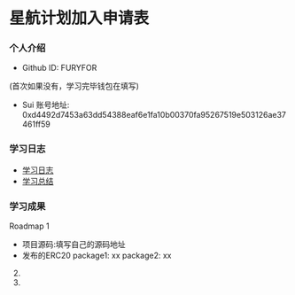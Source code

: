 # 星航计划加入申请表

### 个人介绍

* Github ID: FURYFOR

(首次如果没有，学习完毕钱包在填写)
* Sui 账号地址: 0xd4492d7453a63dd54388eaf6e1fa10b00370fa95267519e503126ae37461ff59

### 学习日志

- [学习日志](journal.md)
- [学习总结](summary.md)

### 学习成果

Roadmap  1  
- 项目源码:填写自己的源码地址
- 发布的ERC20
package1: xx
package2: xx


2.


3. 

